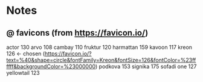 # Notes

## @ favicons (from https://favicon.io/)

actor 130
arvo 108
cambay 110
fruktur 120
harmattan 159
kavoon 117
kreon 126 <- chosen (https://favicon.io/?text=%40&shape=circle&fontFamily=Kreon&fontSize=126&fontColor=%23ffffff&backgroundColor=%23000000)
podkova 153
signika 175
sofadi one 127
yellowtail 123
